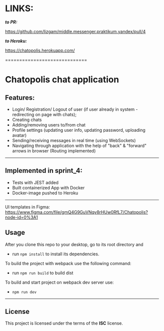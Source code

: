 # **LINKS:**

**_to PR:_**

https://github.com/lizgam/middle.messenger.praktikum.yandex/pull/4

**_to Heroku:_**

https://chatopolis.herokuapp.com/

=============================

# Chatopolis chat application

## Features:

-   Login/ Registration/ Logout of user (if user already in system - redirecting on page with chats);
-   Creating chats
-   Adding/removing users to/from chat
-   Profile settings (updating user info, updating password, uploading avatar)
-   Sending/receiving messages in real time (using WebSockets)
-   Navigating through application with the help of "back" & "forward" arrows in browser (Routing implemented)
---

## Implemented in sprint_4:

-   Tests with JEST added
-   Built containerized App with Docker
-   Docker-image pushed to Heroku
---

UI templates in Figma: https://www.figma.com/file/gmQ4G9GuVNqv8rHUw0RfL7/Chatopolis?node-id=0%3A1

## Usage

After you clone this repo to your desktop, go to its root directory and

-   run `npm install` to install its dependencies.

To build the project with webpack use the following command:

-   run `npm run build` to build dist

To build and start project on webpack dev server use:

-   `npm run dev`
---

## License

This project is licensed under the terms of the **ISC** license.
